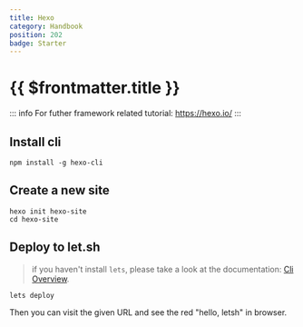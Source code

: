 ```yaml
---
title: Hexo
category: Handbook
position: 202
badge: Starter
---
```


# {{ $frontmatter.title }}

::: info
For futher framework related tutorial: <https://hexo.io/>
:::

## Install cli

```shell
npm install -g hexo-cli
```

## Create a new site

```shell
hexo init hexo-site
cd hexo-site
```

## Deploy to let.sh

> if you haven't install `lets`, please take a look at the documentation: [Cli Overview](/cli/overview).

```shell
lets deploy
```

Then you can visit the given URL and see the red "hello, letsh" in browser.
